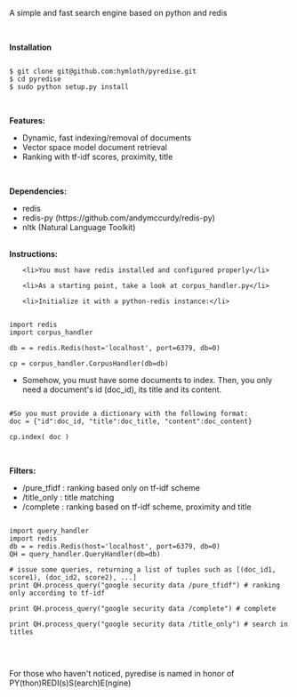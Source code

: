 <p>A simple and fast search engine based on python and redis</p>
<br>
<p><b>Installation</b></p>
<pre><code>	
$ git clone git@github.com:hymloth/pyredise.git
$ cd pyredise
$ sudo python setup.py install
</code></pre>

<br>
<p>
<b>Features:</b>
<ul>
	<li>Dynamic, fast indexing/removal of documents</li>
	<li>Vector space model document retrieval</li>	
	<li>Ranking with tf-idf scores, proximity, title</li>
</ul>	
</p>

<br>
<p>
<b>Dependencies:</b>
<ul>
	<li>redis</li>
	<li>redis-py (https://github.com/andymccurdy/redis-py)</li>
	<li>nltk (Natural Language Toolkit)</li>
</ul>	
</p>	


<br>	
<b>Instructions:</b>

<p>	
<ul>

	<li>You must have redis installed and configured properly</li>

	<li>As a starting point, take a look at corpus_handler.py</li>
	
	<li>Initialize it with a python-redis instance:</li>
</ul>

<pre><code>	
import redis
import corpus_handler

db = = redis.Redis(host='localhost', port=6379, db=0)
    	
cp = corpus_handler.CorpusHandler(db=db)
</code></pre>


<ul>	
	<li>Somehow, you must have some documents to index. Then, 
	you only need a document's id (doc_id), its title and its content.
	</li>
</ul>


<pre><code>
#So you must provide a dictionary with the following format:
doc = {"id":doc_id, "title":doc_title, "content":doc_content}

cp.index( doc )
</code></pre>
		
</p>		

<br>
<p>
<b>Filters:</b>
<ul>
	<li>/pure_tfidf : ranking based only on tf-idf scheme </li>
	<li>/title_only : title matching </li>
	<li>/complete : ranking based on tf-idf scheme, proximity and title </li>
</ul>	

<pre><code>
import query_handler
import redis
db = = redis.Redis(host='localhost', port=6379, db=0)
QH = query_handler.QueryHandler(db=db)

# issue some queries, returning a list of tuples such as [(doc_id1, score1), (doc_id2, score2), ...]
print QH.process_query("google security data /pure_tfidf") # ranking only according to tf-idf

print QH.process_query("google security data /complete") # complete

print QH.process_query("google security data /title_only") # search in titles

</code></pre>
</p>	

<br>
<p>
For those who haven't noticed, pyredise is named in honor of PY(thon)REDI(s)S(earch)E(ngine)
</p>